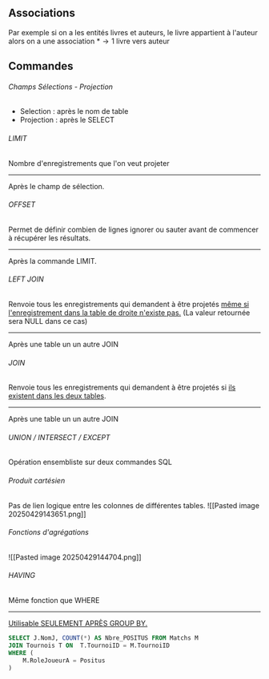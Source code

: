 ## Associations
Par exemple si on a les entités livres et auteurs, le livre appartient à l'auteur alors on a une association $*\to1$ livre vers auteur

## Commandes
###### Champs Sélections - Projection
- Selection : après le nom de table
- Projection : après le SELECT

###### LIMIT
Nombre d'enregistrements que l'on veut projeter
___
Après le champ de sélection. 

###### OFFSET
Permet de définir combien de lignes ignorer ou sauter avant de commencer à récupérer les résultats. 
___
Après la commande LIMIT.

###### LEFT JOIN
Renvoie tous les enregistrements qui demandent à être projetés <u>même si l'enregistrement dans la table de droite n'existe pas.</u> (La valeur retournée sera NULL dans ce cas)
___
Après une table un un autre JOIN

###### JOIN
Renvoie tous les enregistrements qui demandent à être projetés si <u>ils existent dans les deux tables</u>. 
___
Après une table un un autre JOIN

###### UNION / INTERSECT / EXCEPT
Opération ensembliste sur deux commandes SQL

###### Produit cartésien
Pas de lien logique entre les colonnes de différentes tables. 
![[Pasted image 20250429143651.png]]

###### Fonctions d'agrégations
![[Pasted image 20250429144704.png]]


###### HAVING
Même fonction que WHERE
___
<u>Utilisable SEULEMENT APRÈS GROUP BY.</u>


```SQL
SELECT J.NomJ, COUNT(*) AS Nbre_POSITUS FROM Matchs M
JOIN Tournois T ON  T.TournoiID = M.TournoiID
WHERE (
	M.RoleJoueurA = Positus
)

```
